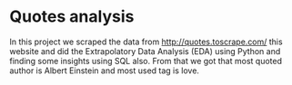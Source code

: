 # Quotes analysis

In this project we scraped the data from  http://quotes.toscrape.com/  this website and did the Extrapolatory Data Analysis (EDA) using Python and finding some insights using SQL also. From that we got that most quoted author is Albert Einstein and most used tag is love. 
